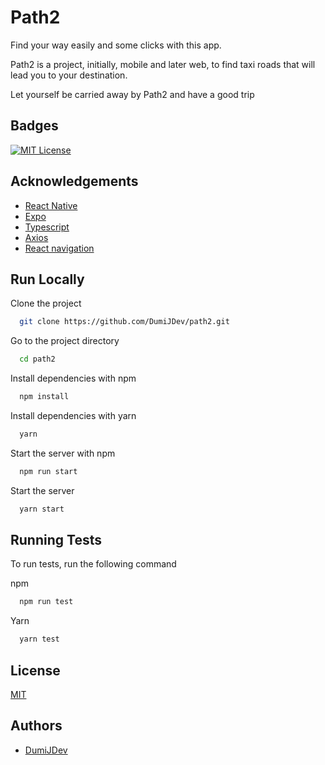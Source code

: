 
# Path2

Find your way easily and some clicks with this app.

Path2 is a project, initially, mobile and later web, to find taxi roads that will lead you to your destination.

Let yourself be carried away by Path2 and have a good trip


## Badges

[![MIT License](https://img.shields.io/badge/License-MIT-green.svg)](https://choosealicense.com/licenses/mit/)



## Acknowledgements

 - [React Native](https://reactnative.dev/)
 - [Expo](https://expo.dev/)
 - [Typescript](https://typescriptlang.org/)
 - [Axios](https://axios-http.com/)
 - [React navigation](https://reactnavigation.org/)


## Run Locally

Clone the project

```bash
  git clone https://github.com/DumiJDev/path2.git
```

Go to the project directory

```bash
  cd path2
```

Install dependencies with npm

```bash
  npm install
```
Install dependencies with yarn

```bash
  yarn
```

Start the server with npm

```bash
  npm run start
```

Start the server

```bash
  yarn start
```



## Running Tests

To run tests, run the following command

npm

```bash
  npm run test
```
Yarn

```bash
  yarn test
```

## License

[MIT](https://choosealicense.com/licenses/mit/)


## Authors

- [DumiJDev](https://www.github.com/DumiJDev)

